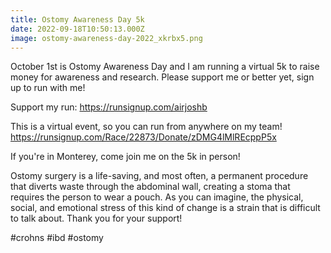 ```yaml
---
title: Ostomy Awareness Day 5k
date: 2022-09-18T10:50:13.000Z
image: ostomy-awareness-day-2022_xkrbx5.png
---
```

October 1st is Ostomy Awareness Day and I am running a virtual 5k to raise money for awareness and research. Please support me or better yet, sign up to run with me! 

Support my run: https://runsignup.com/airjoshb

This is a virtual event, so you can run from anywhere on my team!
https://runsignup.com/Race/22873/Donate/zDMG4lMlREcppP5x

If you're in Monterey, come join me on the 5k in person! 

Ostomy surgery is a life-saving, and most often, a permanent procedure that diverts waste through the abdominal wall, creating a stoma that requires the person to wear a pouch. As you can imagine, the physical, social, and emotional stress of this kind of change is a strain that is difficult to talk about. Thank you for your support!

#crohns #ibd #ostomy